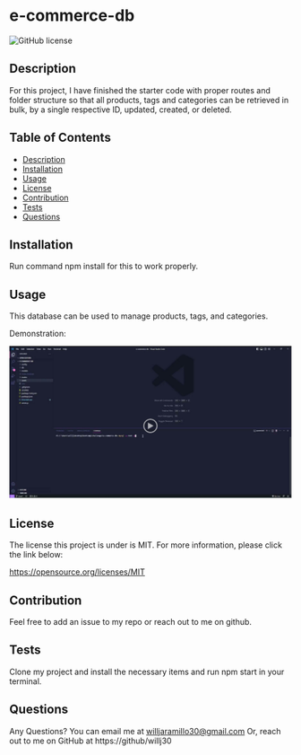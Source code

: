 # e-commerce-db
  
  ![GitHub license](https://img.shields.io/badge/license-MIT-blue.svg)
 

  ## Description
  For this project, I have finished the starter code with proper routes and folder structure so that all products, tags and categories can be retrieved in bulk, by a single respective ID, updated, created, or deleted. 
  
  ## Table of Contents
  * [Description](#description)
  * [Installation](#installation)
  * [Usage](#usage)
  * [License](#license)
  * [Contribution](#contribution)
  * [Tests](#tests)
  * [Questions](#questions)
  

  ## Installation
  Run command npm install for this to work properly.
  
  ## Usage
  This database can be used to manage products, tags, and categories.

  Demonstration:

 [![Watch the video](./assets/images/ecdb.png)](https://drive.google.com/file/d/194ae1JekK8WegDkQk7MESzjEbFJdqW2a/view)

  ## License
  The license this project is under is MIT. For more information, please click the link below:

  https://opensource.org/licenses/MIT
  
  ## Contribution
  Feel free to add an issue to my repo or reach out to me on github.
  
  ## Tests
  Clone my project and install the necessary items and run npm start in your terminal.
  
  ## Questions
  Any Questions? You can email me at willjaramillo30@gmail.com
  Or, reach out to me on GitHub at https://github/willj30